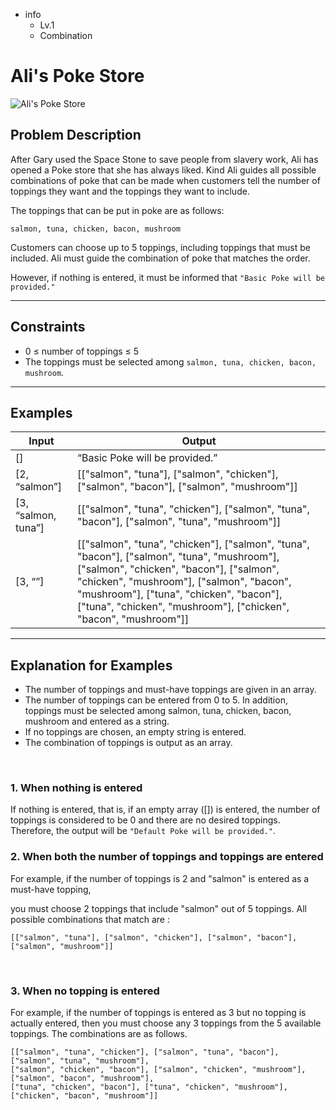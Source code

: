 - info
  - Lv.1
  - Combination

# Ali's Poke Store
![Ali's Poke Store](./10_1.webp)

## Problem Description
After Gary used the Space Stone to save people from slavery work, Ali has opened a Poke store that she has always liked. Kind Ali guides all possible combinations of poke that can be made when customers tell the number of toppings they want and the toppings they want to include.

The toppings that can be put in poke are as follows:

```text
salmon, tuna, chicken, bacon, mushroom
```

Customers can choose up to 5 toppings, including toppings that must be included. Ali must guide the combination of poke that matches the order.

However, if nothing is entered, it must be informed that `"Basic Poke will be provided."`

---

## Constraints

- 0 ≤ number of toppings ≤ 5
- The toppings must be selected among `salmon, tuna, chicken, bacon, mushroom`.

---

## Examples

| Input              | Output                                                                                                                                                                                                                                                                       |
| ----------------- | -------------------------------------------------------------------------------------------------------------------------------------------------------------------------------------------------------------------------------------------------------------------------- |
| []                | “Basic Poke will be provided.”                                                                                                                                                                                                                                                  |
| [2, “salmon”]       | [["salmon", "tuna"], ["salmon", "chicken"], ["salmon", "bacon"], ["salmon", "mushroom"]]                                                                                                                                                                                             |
| [3, “salmon, tuna”] | [["salmon", "tuna", "chicken"], ["salmon", "tuna", "bacon"], ["salmon", "tuna", "mushroom"]]                                                                                                                                                                                    |
| [3, “”]           | [["salmon", "tuna", "chicken"], ["salmon", "tuna", "bacon"], ["salmon", "tuna", "mushroom"], ["salmon", "chicken", "bacon"], ["salmon", "chicken", "mushroom"], ["salmon", "bacon", "mushroom"], ["tuna", "chicken", "bacon"], ["tuna", "chicken", "mushroom"], ["chicken", "bacon", "mushroom"]] |

---

## Explanation for Examples

- The number of toppings and must-have toppings are given in an array.
- The number of toppings can be entered from 0 to 5. In addition, toppings must be selected among salmon, tuna, chicken, bacon, mushroom and entered as a string.
- If no toppings are chosen, an empty string is entered.
- The combination of toppings is output as an array.

<br/>

### 1. When nothing is entered

If nothing is entered, that is, if an empty array ([]) is entered, the number of toppings is considered to be 0 and there are no desired toppings. Therefore, the output will be `"Default Poke will be provided."`.
<br/>

### 2. When both the number of toppings and toppings are entered

For example, if the number of toppings is 2 and "salmon" is entered as a must-have topping,

you must choose 2 toppings that include "salmon" out of 5 toppings. All possible combinations that match are :
```text
[["salmon", "tuna"], ["salmon", "chicken"], ["salmon", "bacon"], ["salmon", "mushroom"]]
```

<br/>

### 3. When no topping is entered

For example, if the number of toppings is entered as 3 but no topping is actually entered, then you must choose any 3 toppings from the 5 available toppings. The combinations are as follows.


```text
[["salmon", "tuna", "chicken"], ["salmon", "tuna", "bacon"], ["salmon", "tuna", "mushroom"],
["salmon", "chicken", "bacon"], ["salmon", "chicken", "mushroom"], ["salmon", "bacon", "mushroom"],
["tuna", "chicken", "bacon"], ["tuna", "chicken", "mushroom"], ["chicken", "bacon", "mushroom"]]
```
